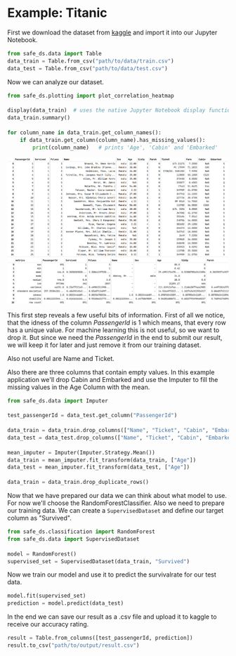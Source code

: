 # Example: Titanic

First we download the dataset from [kaggle](https://www.kaggle.com/c/titanic) and import it into our Jupyter Notebook.
```python
from safe_ds.data import Table
data_train = Table.from_csv("path/to/data/train.csv")
data_test = Table.from_csv("path/to/data/test.csv")
```

Now we can analyze our dataset.
```python
from safe_ds.plotting import plot_correlation_heatmap

display(data_train)  # uses the native Jupyter Notebook display function
data_train.summary()

for column_name in data_train.get_column_names():
    if data_train.get_column(column_name).has_missing_values():
        print(column_name)   # prints 'Age', 'Cabin' and 'Embarked'
```
![Table](./Resources/Table.png)
![Summary](./Resources/Summary.png)

This first step reveals a few useful bits of information.
First of all we notice, that the idness of the column *PassengerId* is 1 which means, that every row has a unique value.
For machine learning this is not useful, so we want to drop it. But since we need the *PassengerId* in the end to submit our result, we will keep it for later and just remove it from our training dataset.

Also not useful are Name and Ticket.

Also there are three columns that contain empty values. In this example application we'll drop Cabin and Embarked and use
the Imputer to fill the missing values in the Age Column with the mean.


[comment]: <> (We should use remove_outliers here, but the method is currently broken)

```python
from safe_ds.data import Imputer

test_passengerId = data_test.get_column("PassengerId")

data_train = data_train.drop_columns(["Name", "Ticket", "Cabin", "Embarked", "PassengerId"])
data_test = data_test.drop_columns(["Name", "Ticket", "Cabin", "Embarked", "PassengerId"])

mean_imputer = Imputer(Imputer.Strategy.Mean())
data_train = mean_imputer.fit_transform(data_train, ["Age"])
data_test = mean_imputer.fit_transform(data_test, ["Age"])

data_train = data_train.drop_duplicate_rows()
```

Now that we have prepared our data we can think about what model to use. For now we'll choose the RandomForestClassifier.
Also we need to prepare our training data. We can create a `SupervisedDataset` and define our target column as "Survived".

```python
from safe_ds.classification import RandomForest
from safe_ds.data import SupervisedDataset

model = RandomForest()
supervised_set = SupervisedDataset(data_train, "Survived")
```

Now we train our model and use it to predict the survivalrate for our test data.

```python
model.fit(supervised_set)
prediction = model.predict(data_test)
```

In the end we can save our result as a .csv file and upload it to kaggle to receive our accuracy rating.
```python
result = Table.from_columns([test_passengerId, prediction])
result.to_csv("path/to/output/result.csv")
```
